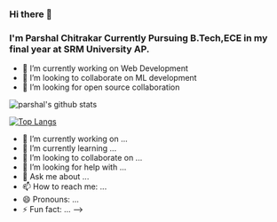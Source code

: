 ### Hi there 👋

### I'm Parshal Chitrakar Currently Pursuing B.Tech,ECE in my final year at SRM University AP.

- 🔭 I’m currently working on Web Development
- 👯 I’m looking to collaborate on ML development
- 🤔 I’m looking for  open source collaboration



![parshal's github stats](https://github-readme-stats.vercel.app/api?username=parshalchitrakar&show_icons=true&theme=radical)

[![Top Langs](https://github-readme-stats.vercel.app/api/top-langs/?username=parshalchitrakar&layout=compact)](https://github.com/anuraghazra/github-readme-stats)

- 🔭 I’m currently working on ...
- 🌱 I’m currently learning ...
- 👯 I’m looking to collaborate on ...
- 🤔 I’m looking for help with ...
- 💬 Ask me about ...
- 📫 How to reach me: ...
- 😄 Pronouns: ...
- ⚡ Fun fact: ...
-->

